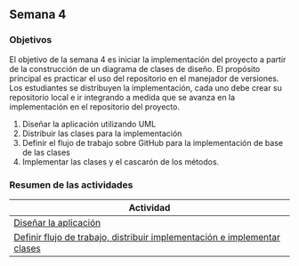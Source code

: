 ## Semana 4

### Objetivos

El objetivo de la semana 4 es iniciar la implementación del proyecto a partir de la construcción de un diagrama de clases de diseño. El propósito principal es practicar el uso del repositorio en el manejador de versiones. 
Los estudiantes se distribuyen la implementación, cada uno debe crear su repositorio local e ir integrando a medida que se avanza en la implementación en el repositorio del proyecto.

1. Diseñar la aplicación utilizando UML 
2. Distribuir las clases para la implementación 
3. Definir el flujo de trabajo sobre GitHub para la implementación de base de las clases
4. Implementar las clases y el cascarón de los métodos. 

### Resumen de las actividades

| Actividad                                                                                   |
| ------------------------------------------------------------------------------------------- |
| [Diseñar la aplicación ](s4_disenio) |
| [Definir flujo de trabajo, distribuir implementación e implementar clases ](s4_flujo)                          |

